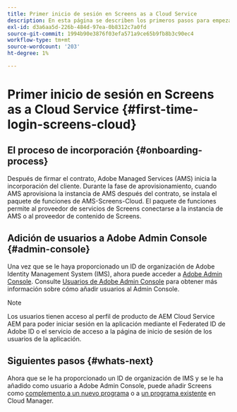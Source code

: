 ```yaml
---
title: Primer inicio de sesión en Screens as a Cloud Service
description: En esta página se describen los primeros pasos para empezar a utilizar Screens as a Cloud Service.
exl-id: d3a6aa5d-226b-484d-97ea-0b8312c7a0fd
source-git-commit: 1994b90e3876f03efa571a9ce65b9fb8b3c90ec4
workflow-type: tm+mt
source-wordcount: '203'
ht-degree: 1%

---
```


# Primer inicio de sesión en Screens as a Cloud Service {#first-time-login-screens-cloud}


## El proceso de incorporación {#onboarding-process}

Después de firmar el contrato, Adobe Managed Services (AMS) inicia la incorporación del cliente. Durante la fase de aprovisionamiento, cuando AMS aprovisiona la instancia de AMS después del contrato, se instala el paquete de funciones de AMS-Screens-Cloud. El paquete de funciones permite al proveedor de servicios de Screens conectarse a la instancia de AMS o al proveedor de contenido de Screens.

## Adición de usuarios a Adobe Admin Console {#admin-console}

Una vez que se le haya proporcionado un ID de organización de Adobe Identity Management System (IMS), ahora puede acceder a [Adobe Admin Console](https://adminconsole.adobe.com/). Consulte [Usuarios de Adobe Admin Console](https://helpx.adobe.com/enterprise/admin-guide.html/enterprise/using/users.ug.html) para obtener más información sobre cómo añadir usuarios al Admin Console.

>[!NOTE]
>Los usuarios tienen acceso al perfil de producto de AEM Cloud Service AEM para poder iniciar sesión en la aplicación mediante el Federated ID de Adobe ID o el servicio de acceso a la página de inicio de sesión de los usuarios de la aplicación.

## Siguientes pasos {#whats-next}

Ahora que se le ha proporcionado un ID de organización de IMS y se le ha añadido como usuario a Adobe Admin Console, puede añadir Screens como [complemento a un nuevo programa](/help/screens-cloud/onboarding-screens-cloud/add-on-new-program-screens-cloud.md) o a [un programa existente](/help/screens-cloud/onboarding-screens-cloud/add-on-existing-program-screens-cloud.md) en Cloud Manager.
